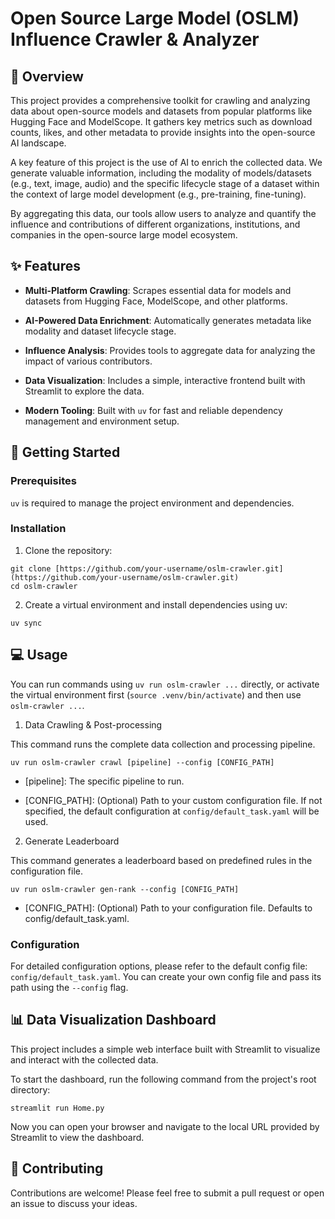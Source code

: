 # Open Source Large Model (OSLM) Influence Crawler & Analyzer

## 🌟 Overview

This project provides a comprehensive toolkit for crawling and analyzing data about open-source models and datasets from popular platforms like Hugging Face and ModelScope. It gathers key metrics such as download counts, likes, and other metadata to provide insights into the open-source AI landscape.

A key feature of this project is the use of AI to enrich the collected data. We generate valuable information, including the modality of models/datasets (e.g., text, image, audio) and the specific lifecycle stage of a dataset within the context of large model development (e.g., pre-training, fine-tuning).

By aggregating this data, our tools allow users to analyze and quantify the influence and contributions of different organizations, institutions, and companies in the open-source large model ecosystem.

## ✨ Features

- **Multi-Platform Crawling**: Scrapes essential data for models and datasets from Hugging Face, ModelScope, and other platforms.

- **AI-Powered Data Enrichment**: Automatically generates metadata like modality and dataset lifecycle stage.

- **Influence Analysis**: Provides tools to aggregate data for analyzing the impact of various contributors.

- **Data Visualization**: Includes a simple, interactive frontend built with Streamlit to explore the data.

- **Modern Tooling**: Built with `uv` for fast and reliable dependency management and environment setup.

## 🚀 Getting Started

### Prerequisites

`uv` is required to manage the project environment and dependencies.

### Installation

1. Clone the repository:

```
git clone [https://github.com/your-username/oslm-crawler.git](https://github.com/your-username/oslm-crawler.git)
cd oslm-crawler
```

2. Create a virtual environment and install dependencies using uv:

```
uv sync
```

## 💻 Usage

You can run commands using `uv run oslm-crawler ...` directly, or activate the virtual environment first (`source .venv/bin/activate`) and then use `oslm-crawler ...`.

1. Data Crawling & Post-processing

This command runs the complete data collection and processing pipeline.

```
uv run oslm-crawler crawl [pipeline] --config [CONFIG_PATH]
```

- [pipeline]: The specific pipeline to run.

- [CONFIG_PATH]: (Optional) Path to your custom configuration file. If not specified, the default configuration at `config/default_task.yaml` will be used.

2. Generate Leaderboard

This command generates a leaderboard based on predefined rules in the configuration file.

```
uv run oslm-crawler gen-rank --config [CONFIG_PATH]
```

- [CONFIG_PATH]: (Optional) Path to your configuration file. Defaults to config/default_task.yaml.

### Configuration

For detailed configuration options, please refer to the default config file: `config/default_task.yaml`. You can create your own config file and pass its path using the `--config` flag.

## 📊 Data Visualization Dashboard

This project includes a simple web interface built with Streamlit to visualize and interact with the collected data.

To start the dashboard, run the following command from the project's root directory:

```
streamlit run Home.py
```

Now you can open your browser and navigate to the local URL provided by Streamlit to view the dashboard.

## 🤝 Contributing

Contributions are welcome! Please feel free to submit a pull request or open an issue to discuss your ideas.

